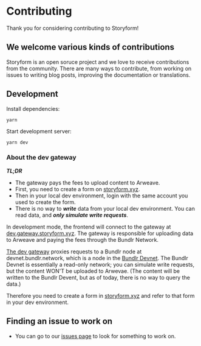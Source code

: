# Contributing

Thank you for considering contributing to Storyform!

## We welcome various kinds of contributions

Storyform is an open soruce project and we love to receive contributions from the community. There are many ways to contribute, from working on issues to writing blog posts, improving the documentation or translations.

## Development

Install dependencies:

```
yarn
```

Start development server:

```
yarn dev
```

### About the dev gateway

***TL;DR***

- The gateway pays the fees to upload content to Arweave.
- First, you need to create a form on [storyform.xyz](https://storyform.xyz).
- Then in your local dev environment, login with the same account you used to create the form.
- There is no way to ***write*** data from your local dev environment. You can read data, and ***only simulate write requests***.

In development mode, the frontend will connect to the gateway at [dev.gateway.storyform.xyz](https://dev.gateway.storyform.xyz/).
The gateway is responsible for uploading data to Arweave and paying the fees through the Bundlr Network.

[The dev gateway](https://dev.gateway.storyform.xyz/) proxies requests to a Bundlr node at devnet.bundlr.network, which is a node in the [Bundlr Devnet](https://docs.bundlr.network/docs/devnet). The Bundlr Devnet is essentially a read-only network; you can simulate write requests, but the content WON'T be uploaded to Arwevae. (The content will be written to the Bundlr Devent, but as of today, there is no way to query the data.)

Therefore you need to create a form in [storyform.xyz](http://storyform.xyz) and refer to that form in your dev environment.
## Finding an issue to work on

- You can go to our [issues page](https://github.com/DanTehrani/storyform-interface/issues) to look for something to work on.
